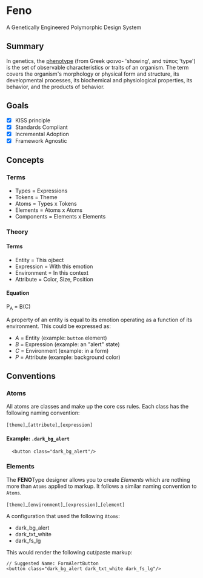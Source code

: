 # Feno
A Genetically Engineered Polymorphic Design System

## Summary
In genetics, the [phenotype](https://en.wikipedia.org/wiki/Phenotype) (from Greek φαινο- 'showing', and τύπος 'type') is the set of observable characteristics or traits of an organism. The term covers the organism's morphology or physical form and structure, its developmental processes, its biochemical and physiological properties, its behavior, and the products of behavior. 

## Goals
- [x] KISS principle
- [x] Standards Compliant
- [x] Incremental Adoption
- [x] Framework Agnostic

## Concepts
### Terms
- Types = Expressions
- Tokens = Theme
- Atoms = Types x Tokens
- Elements = Atoms x Atoms
- Components = Elements x Elements

### Theory
#### Terms
- Entity = This ojbect
- Expression = With this emotion
- Environment = In this context
- Attribute = Color, Size, Position

#### Equation
P<sub>A</sub> = B(C)

A property of an entity is equal to its emotion operating as a function of its environment. This could be expressed as:
- *A* = Entity (example: `button` element)
- *B* = Expression (example: an "alert" state)
- *C* = Environment (example: in a form)
- *P* = Attribute (example: background color)

## Conventions

### Atoms
All atoms are classes and make up the core css rules. Each class has the following naming convention:

`[theme]`\_`[attribute]`\_`[expression]`

#### Example: `.dark_bg_alert`
```
  <button class="dark_bg_alert"/>
```

### Elements
The **FENO**Type designer allows you to create *Elements* which are nothing more than `Atoms` applied to markup. It follows a similar naming convention to `Atoms`.

`[theme]`\_`[environment]`\_`[expression]`\_`[element]`

A configuration that used the following `Atoms`:
- dark_bg_alert
- dark_txt_white
- dark_fs_lg

This would render the following cut/paste markup:

```
// Suggested Name: FormAlertButton
<button class="dark_bg_alert dark_txt_white dark_fs_lg"/>
```